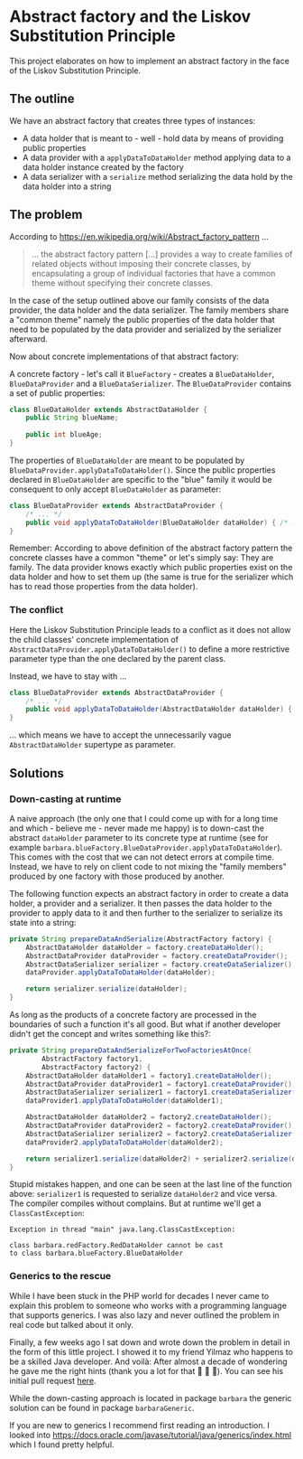 # Abstract factory and the Liskov Substitution Principle

This project elaborates on how to implement an abstract factory in the face of the Liskov Substitution Principle.

## The outline

We have an abstract factory that creates three types of instances:
* A data holder that is meant to - well - hold data by means of providing public properties
* A data provider with a `applyDataToDataHolder` method applying data to a data holder instance created by the factory
* A data serializer with a `serialize` method serializing the data hold by the data holder into a string

## The problem

According to https://en.wikipedia.org/wiki/Abstract_factory_pattern ...

> ... the abstract factory pattern [...] provides a way to create families of related objects without imposing their concrete classes, by encapsulating a group of individual factories that have a common theme without specifying their concrete classes.

In the case of the setup outlined above our family consists of the data provider, the data holder and the data serializer. The family members share a "common theme" namely the public properties of the data holder that need to be populated by the data provider and serialized by the serializer afterward.

Now about concrete implementations of that abstract factory:

A concrete factory - let's call it `BlueFactory` - creates a `BlueDataHolder`, `BlueDataProvider` and a `BlueDataSerializer`. The `BlueDataProvider` contains a set of public properties:

```java
class BlueDataHolder extends AbstractDataHolder {
    public String blueName;
    
    public int blueAge;
}
```

The properties of `BlueDataHolder` are meant to be populated by `BlueDataProvider.applyDataToDataHolder()`. Since the public properties declared in `BlueDataHolder` are specific to the "blue" family it would be consequent to only accept `BlueDataHolder` as parameter:

```java
class BlueDataProvider extends AbstractDataProvider {
    /* ... */
    public void applyDataToDataHolder(BlueDataHolder dataHolder) { /* ... */ }
}
```

Remember: According to above definition of the abstract factory pattern the concrete classes have a common "theme" or let's simply say: They are family. The data provider knows exactly which public properties exist on the data holder and how to set them up (the same is true for the serializer which has to read those properties from the data holder).

### The conflict

Here the Liskov Substitution Principle leads to a conflict as it does not allow the child classes' concrete implementation of `AbstractDataProvider.applyDataToDataHolder()` to define a more restrictive parameter type than the one declared by the parent class.

Instead, we have to stay with ...

```java
class BlueDataProvider extends AbstractDataProvider {
    /* ... */
    public void applyDataToDataHolder(AbstractDataHolder dataHolder) { /* ... */ }
}
```

... which means we have to accept the unnecessarily vague `AbstractDataHolder` supertype as parameter.

## Solutions

### Down-casting at runtime

A naive approach (the only one that I could come up with for a long time and which - believe me - never made me happy) is to down-cast the abstract `dataHolder` parameter to its concrete type at runtime (see for example `barbara.blueFactory.BlueDataProvider.applyDataToDataHolder`). This comes with the cost that we can not detect errors at compile time. Instead, we have to rely on client code to not mixing the "family members" produced by one factory with those produced by another.

The following function expects an abstract factory in order to create a data holder, a provider and a serializer. It then passes the data holder to the provider to apply data to it and then further to the serializer to serialize its state into a string:

```java
private String prepareDataAndSerialize(AbstractFactory factory) {
    AbstractDataHolder dataHolder = factory.createDataHolder();
    AbstractDataProvider dataProvider = factory.createDataProvider();
    AbstractDataSerializer serializer = factory.createDataSerializer();
    dataProvider.applyDataToDataHolder(dataHolder);

    return serializer.serialize(dataHolder);
}
```

As long as the products of a concrete factory are processed in the boundaries of such a function it's all good. But what if another developer didn't get the concept and writes something like this?:

```java
private String prepareDataAndSerializeForTwoFactoriesAtOnce(
        AbstractFactory factory1,
        AbstractFactory factory2) {
    AbstractDataHolder dataHolder1 = factory1.createDataHolder();
    AbstractDataProvider dataProvider1 = factory1.createDataProvider();
    AbstractDataSerializer serializer1 = factory1.createDataSerializer();
    dataProvider1.applyDataToDataHolder(dataHolder1);

    AbstractDataHolder dataHolder2 = factory2.createDataHolder();
    AbstractDataProvider dataProvider2 = factory2.createDataProvider();
    AbstractDataSerializer serializer2 = factory2.createDataSerializer();
    dataProvider2.applyDataToDataHolder(dataHolder2);

    return serializer1.serialize(dataHolder2) + serializer2.serialize(dataHolder1);
}
```

Stupid mistakes happen, and one can be seen at the last line of the function above: `serializer1` is requested to serialize `dataHolder2` and vice versa. The compiler compiles without complains. But at runtime we'll get a `ClassCastException`:

```
Exception in thread "main" java.lang.ClassCastException:

class barbara.redFactory.RedDataHolder cannot be cast
to class barbara.blueFactory.BlueDataHolder
```

### Generics to the rescue

While I have been stuck in the PHP world for decades I never came to explain this problem to someone who works with a programming language that supports generics. I was also lazy and never outlined the problem in real code but talked about it only.

Finally, a few weeks ago I sat down and wrote down the problem in detail in the form of this little project. I showed it to my friend Yilmaz who happens to be a skilled Java developer. And voilà: After almost a decade of wondering he gave me the right hints (thank you a lot for that :pray: :pray: :pray:). You can see his initial pull request [here](https://github.com/MaWoe/liskov-and-abstract-factory/pull/1).

While the down-casting approach is located in package `barbara` the generic solution can be found in package `barbaraGeneric`.

If you are new to generics I recommend first reading an introduction. I looked into https://docs.oracle.com/javase/tutorial/java/generics/index.html which I found pretty helpful.